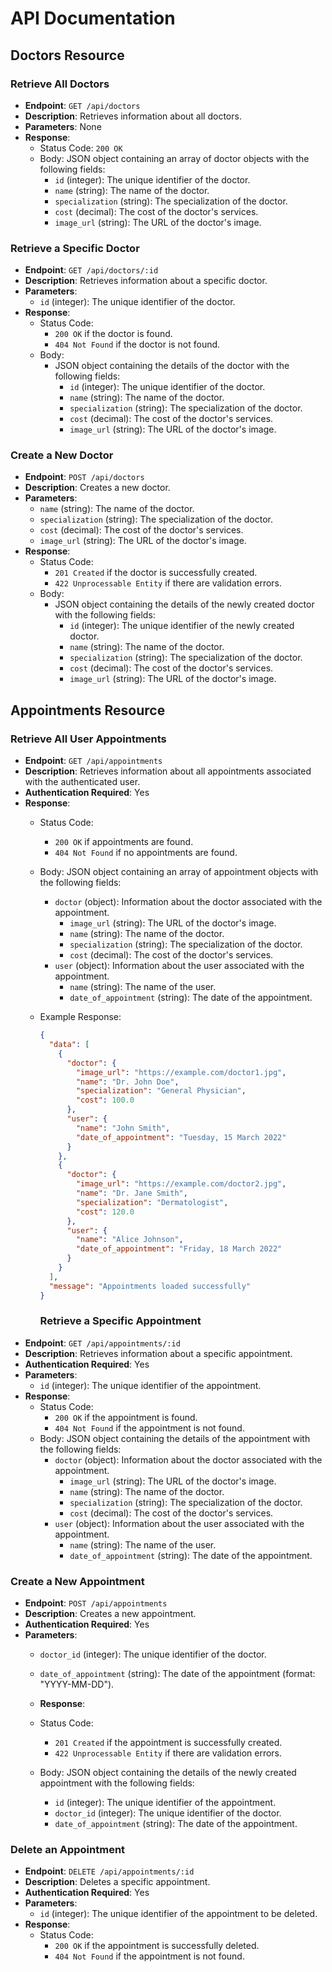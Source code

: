 # API Documentation

## Doctors Resource

### Retrieve All Doctors

- **Endpoint**: `GET /api/doctors`
- **Description**: Retrieves information about all doctors.
- **Parameters**: None
- **Response**:
  - Status Code: `200 OK`
  - Body: JSON object containing an array of doctor objects with the following fields:
    - `id` (integer): The unique identifier of the doctor.
    - `name` (string): The name of the doctor.
    - `specialization` (string): The specialization of the doctor.
    - `cost` (decimal): The cost of the doctor's services.
    - `image_url` (string): The URL of the doctor's image.

### Retrieve a Specific Doctor

- **Endpoint**: `GET /api/doctors/:id`
- **Description**: Retrieves information about a specific doctor.
- **Parameters**:
  - `id` (integer): The unique identifier of the doctor.
- **Response**:
  - Status Code:
    - `200 OK` if the doctor is found.
    - `404 Not Found` if the doctor is not found.
  - Body:
    - JSON object containing the details of the doctor with the following fields:
      - `id` (integer): The unique identifier of the doctor.
      - `name` (string): The name of the doctor.
      - `specialization` (string): The specialization of the doctor.
      - `cost` (decimal): The cost of the doctor's services.
      - `image_url` (string): The URL of the doctor's image.

### Create a New Doctor

- **Endpoint**: `POST /api/doctors`
- **Description**: Creates a new doctor.
- **Parameters**:
  - `name` (string): The name of the doctor.
  - `specialization` (string): The specialization of the doctor.
  - `cost` (decimal): The cost of the doctor's services.
  - `image_url` (string): The URL of the doctor's image.
- **Response**:
  - Status Code:
    - `201 Created` if the doctor is successfully created.
    - `422 Unprocessable Entity` if there are validation errors.
  - Body:
    - JSON object containing the details of the newly created doctor with the following fields:
      - `id` (integer): The unique identifier of the newly created doctor.
      - `name` (string): The name of the doctor.
      - `specialization` (string): The specialization of the doctor.
      - `cost` (decimal): The cost of the doctor's services.
      - `image_url` (string): The URL of the doctor's image.

## Appointments Resource
### Retrieve All User Appointments
- **Endpoint**: `GET /api/appointments`
- **Description**: Retrieves information about all appointments associated with the authenticated user.
- **Authentication Required**: Yes
- **Response**:
  - Status Code:
    - `200 OK` if appointments are found.
    - `404 Not Found` if no appointments are found.
  - Body: JSON object containing an array of appointment objects with the following fields:
    - `doctor` (object): Information about the doctor associated with the appointment.
      - `image_url` (string): The URL of the doctor's image.
      - `name` (string): The name of the doctor.
      - `specialization` (string): The specialization of the doctor.
      - `cost` (decimal): The cost of the doctor's services.
    - `user` (object): Information about the user associated with the appointment.
      - `name` (string): The name of the user.
      - `date_of_appointment` (string): The date of the appointment.

  - Example Response:
    ```json
    {
      "data": [
        {
          "doctor": {
            "image_url": "https://example.com/doctor1.jpg",
            "name": "Dr. John Doe",
            "specialization": "General Physician",
            "cost": 100.0
          },
          "user": {
            "name": "John Smith",
            "date_of_appointment": "Tuesday, 15 March 2022"
          }
        },
        {
          "doctor": {
            "image_url": "https://example.com/doctor2.jpg",
            "name": "Dr. Jane Smith",
            "specialization": "Dermatologist",
            "cost": 120.0
          },
          "user": {
            "name": "Alice Johnson",
            "date_of_appointment": "Friday, 18 March 2022"
          }
        }
      ],
      "message": "Appointments loaded successfully"
    }
    ```
    ### Retrieve a Specific Appointment
- **Endpoint**: `GET /api/appointments/:id`
- **Description**: Retrieves information about a specific appointment.
- **Authentication Required**: Yes
- **Parameters**:
  - `id` (integer): The unique identifier of the appointment.
- **Response**:
  - Status Code:
    - `200 OK` if the appointment is found.
    - `404 Not Found` if the appointment is not found.
  - Body: JSON object containing the details of the appointment with the following fields:
    - `doctor` (object): Information about the doctor associated with the appointment.
      - `image_url` (string): The URL of the doctor's image.
      - `name` (string): The name of the doctor.
      - `specialization` (string): The specialization of the doctor.
      - `cost` (decimal): The cost of the doctor's services.
    - `user` (object): Information about the user associated with the appointment.
      - `name` (string): The name of the user.
      - `date_of_appointment` (string): The date of the appointment.
### Create a New Appointment
- **Endpoint**: `POST /api/appointments`
- **Description**: Creates a new appointment.
- **Authentication Required**: Yes
- **Parameters**:
  - `doctor_id` (integer): The unique identifier of the doctor.
  - `date_of_appointment` (string): The date of the appointment (format: "YYYY-MM-DD").
  
  - **Response**:
  - Status Code:
    - `201 Created` if the appointment is successfully created.
    - `422 Unprocessable Entity` if there are validation errors.
  - Body: JSON object containing the details of the newly created appointment with the following fields:
    - `id` (integer): The unique identifier of the appointment.
    - `doctor_id` (integer): The unique identifier of the doctor.
    - `date_of_appointment` (string): The date of the appointment.
### Delete an Appointment
- **Endpoint**: `DELETE /api/appointments/:id`
- **Description**: Deletes a specific appointment.
- **Authentication Required**: Yes
- **Parameters**:
  - `id` (integer): The unique identifier of the appointment to be deleted.
- **Response**:
  - Status Code:
    - `200 OK` if the appointment is successfully deleted.
    - `404 Not Found` if the appointment is not found.